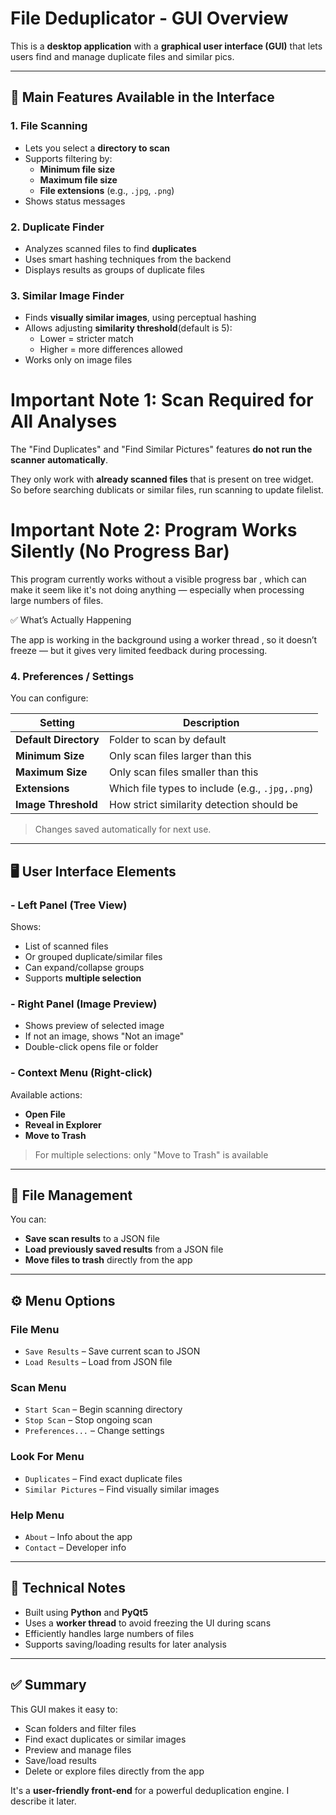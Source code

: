 # File Deduplicator - GUI Overview

This is a **desktop application** with a **graphical user interface (GUI)** that lets users find and manage duplicate files and similar pics.

---

## 🧰 Main Features Available in the Interface

### 1. **File Scanning**
- Lets you select a **directory to scan**
- Supports filtering by:
  - **Minimum file size**
  - **Maximum file size**
  - **File extensions** (e.g., `.jpg`, `.png`)
- Shows status messages

### 2. **Duplicate Finder**
- Analyzes scanned files to find **duplicates**
- Uses smart hashing techniques from the backend
- Displays results as groups of duplicate files

### 3. **Similar Image Finder**
- Finds **visually similar images**, using perceptual hashing
- Allows adjusting **similarity threshold**(default is 5):
  - Lower = stricter match
  - Higher = more differences allowed
- Works only on image files

# Important Note 1: Scan Required for All Analyses

The "Find Duplicates" and "Find Similar Pictures" features **do not run the scanner automatically**.

They only work with **already scanned files** that is present on tree widget. So before searching dublicats or similar files, run scanning to update filelist.

# Important Note 2: Program Works Silently (No Progress Bar) 

This program currently works without a visible progress bar , which can make it seem like it's not doing anything — especially when processing large numbers of files. 

✅ What’s Actually Happening 

The app is working in the background using a worker thread , so it doesn’t freeze — but it gives very limited feedback during processing. 


### 4. **Preferences / Settings**
You can configure:

| Setting | Description |
|--------|-------------|
| **Default Directory** | Folder to scan by default |
| **Minimum Size** | Only scan files larger than this |
| **Maximum Size** | Only scan files smaller than this |
| **Extensions** | Which file types to include (e.g., `.jpg,.png`) |
| **Image Threshold** | How strict similarity detection should be |

> Changes saved automatically for next use.

---

## 🖥️ User Interface Elements

### - **Left Panel (Tree View)**
Shows:
- List of scanned files
- Or grouped duplicate/similar files
- Can expand/collapse groups
- Supports **multiple selection**

### - **Right Panel (Image Preview)**
- Shows preview of selected image
- If not an image, shows "Not an image"
- Double-click opens file or folder

### - **Context Menu (Right-click)**
Available actions:
- **Open File**
- **Reveal in Explorer**
- **Move to Trash**

> For multiple selections: only "Move to Trash" is available

---

## 📁 File Management

You can:
- **Save scan results** to a JSON file
- **Load previously saved results** from a JSON file
- **Move files to trash** directly from the app

---

## ⚙️ Menu Options

### **File Menu**
- `Save Results` – Save current scan to JSON
- `Load Results` – Load from JSON file

### **Scan Menu**
- `Start Scan` – Begin scanning directory
- `Stop Scan` – Stop ongoing scan
- `Preferences...` – Change settings

### **Look For Menu**
- `Duplicates` – Find exact duplicate files
- `Similar Pictures` – Find visually similar images

### **Help Menu**
- `About` – Info about the app
- `Contact` – Developer info

---

## 🧪 Technical Notes

- Built using **Python** and **PyQt5**
- Uses a **worker thread** to avoid freezing the UI during scans
- Efficiently handles large numbers of files
- Supports saving/loading results for later analysis

---

## ✅ Summary

This GUI makes it easy to:
- Scan folders and filter files
- Find exact duplicates or similar images
- Preview and manage files
- Save/load results
- Delete or explore files directly from the app

It's a **user-friendly front-end** for a powerful deduplication engine. I describe it later.